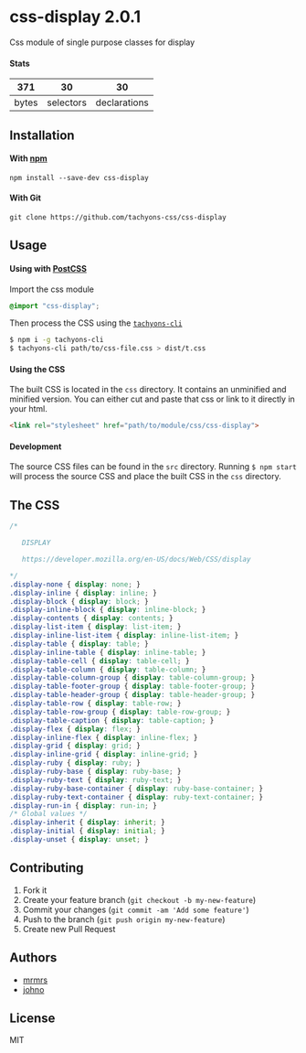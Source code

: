 # css-display 2.0.1

Css module of single purpose classes for display

#### Stats

371 | 30 | 30
---|---|---
bytes | selectors | declarations

## Installation

#### With [npm](https://npmjs.com)

```
npm install --save-dev css-display
```

#### With Git

```
git clone https://github.com/tachyons-css/css-display
```

## Usage

#### Using with [PostCSS](https://github.com/postcss/postcss)

Import the css module

```css
@import "css-display";
```

Then process the CSS using the [`tachyons-cli`](https://github.com/tachyons-css/tachyons-cli)

```sh
$ npm i -g tachyons-cli
$ tachyons-cli path/to/css-file.css > dist/t.css
```

#### Using the CSS

The built CSS is located in the `css` directory. It contains an unminified and minified version.
You can either cut and paste that css or link to it directly in your html.

```html
<link rel="stylesheet" href="path/to/module/css/css-display">
```

#### Development

The source CSS files can be found in the `src` directory.
Running `$ npm start` will process the source CSS and place the built CSS in the `css` directory.

## The CSS

```css
/*

   DISPLAY

   https://developer.mozilla.org/en-US/docs/Web/CSS/display

*/
.display-none { display: none; }
.display-inline { display: inline; }
.display-block { display: block; }
.display-inline-block { display: inline-block; }
.display-contents { display: contents; }
.display-list-item { display: list-item; }
.display-inline-list-item { display: inline-list-item; }
.display-table { display: table; }
.display-inline-table { display: inline-table; }
.display-table-cell { display: table-cell; }
.display-table-column { display: table-column; }
.display-table-column-group { display: table-column-group; }
.display-table-footer-group { display: table-footer-group; }
.display-table-header-group { display: table-header-group; }
.display-table-row { display: table-row; }
.display-table-row-group { display: table-row-group; }
.display-table-caption { display: table-caption; }
.display-flex { display: flex; }
.display-inline-flex { display: inline-flex; }
.display-grid { display: grid; }
.display-inline-grid { display: inline-grid; }
.display-ruby { display: ruby; }
.display-ruby-base { display: ruby-base; }
.display-ruby-text { display: ruby-text; }
.display-ruby-base-container { display: ruby-base-container; }
.display-ruby-text-container { display: ruby-text-container; }
.display-run-in { display: run-in; }
/* Global values */
.display-inherit { display: inherit; }
.display-initial { display: initial; }
.display-unset { display: unset; }
```

## Contributing

1. Fork it
2. Create your feature branch (`git checkout -b my-new-feature`)
3. Commit your changes (`git commit -am 'Add some feature'`)
4. Push to the branch (`git push origin my-new-feature`)
5. Create new Pull Request

## Authors

* [mrmrs](http://mrmrs.io)
* [johno](http://johnotander.com)

## License

MIT

